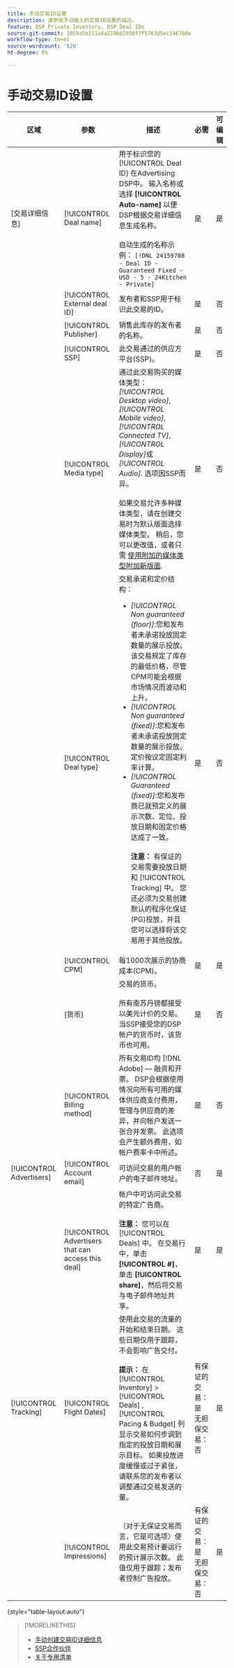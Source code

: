 ```yaml
---
title: 手动交易ID设置
description: 请参阅手动输入的交易ID设置的描述。
feature: DSP Private Inventory, DSP Deal IDs
source-git-commit: 3059a5b211a8a219b02930f7f5763d5ec1467b8e
workflow-type: tm+mt
source-wordcount: '520'
ht-degree: 0%

---
```


# 手动交易ID设置

| 区域 | 参数 | 描述 | 必需 | 可编辑 |
|---------|-----------|-------------|----------|----------|
| [交易详细信息] | [!UICONTROL Deal name] | 用于标识您的 [!UICONTROL Deal ID] 在Advertising DSP中。 输入名称或选择 **[!UICONTROL Auto-name]** 以便DSP根据交易详细信息生成名称。<br><br>自动生成的名称示例： `[!DNL 24159708 - Deal ID - Guaranteed Fixed - USD - 5 - 24Kitchen - Private]` | 是 | 是 |
|  | [!UICONTROL External deal ID] | 发布者和SSP用于标识此交易的ID。 | 是 | 否 |
|  | [!UICONTROL Publisher] | 销售此库存的发布者的名称。 | 是 | 否 |
|  | [!UICONTROL SSP] | 此交易通过的供应方平台(SSP)。 | 是 | 否 |
|  | [!UICONTROL Media type] | 通过此交易购买的媒体类型： *[!UICONTROL Desktop video]*, *[!UICONTROL Mobile video]*, *[!UICONTROL Connected TV]*, *[!UICONTROL Display]*&#x200B;或 *[!UICONTROL Audio]*. 选项因SSP而异。<br><br> 如果交易允许多种媒体类型，请在创建交易时为默认版面选择媒体类型。 稍后，您可以更改值，或者只需 [使用附加的媒体类型附加新版面](deal-id-attach-placements.md).<!-- It would be ideal if this field was multi-select rather than a radio button, so you don't have to "change" the value later. --> | 是 | 否 |
|  | [!UICONTROL Deal type] | 交易承诺和定价结构：<br><ul><li>*[!UICONTROL Non guaranteed (floor)]*:您和发布者未承诺投放固定数量的展示投放。 该交易规定了库存的最低价格，尽管CPM可能会根据市场情况而波动和上升。</li><li>*[!UICONTROL Non guaranteed (fixed)]*:您和发布者未承诺投放固定数量的展示投放。 定价按议定固定利率计算。</li><li>*[!UICONTROL Guaranteed (fixed)]*:您和发布商已就预定义的展示次数、定位、投放日期和固定价格达成了一致。<br><br><b>注意：</b> 有保证的交易需要投放日期和 [!UICONTROL Tracking] 中。 您还必须为交易创建默认的程序化保证(PG)投放，并且您可以选择将该交易用于其他投放。</li></ul> | 是 | 否 |
|  | [!UICONTROL CPM] | 每1000次展示的协商成本(CPM)。 | 是 | 是 |
|  | [货币] | 交易的货币。<br><br>所有南苏丹镑都接受以美元计价的交易。 当SSP接受您的DSP帐户的货币时，该货币也可用。 | 是 | 否 |
|  | [!UICONTROL Billing method] | 所有交易ID均 [!DNL Adobe] — 融资和开票。 DSP会根据使用情况向所有可用的媒体供应商支付费用，管理与供应商的差异，并向帐户发送一张合并发票。 此选项会产生额外费用，如帐户费率卡中所述。 | 是 | 否 |
| [!UICONTROL Advertisers] | [!UICONTROL Account email] | 可访问交易的用户帐户的电子邮件地址。 | 否 | 是 |
|  | [!UICONTROL Advertisers that can access this deal] | 帐户中可访问此交易的特定广告商。<br><br><b>注意：</b> 您可以在 [!UICONTROL Deals] 中。 在交易行中，单击 **[!UICONTROL #]**，单击 **[!UICONTROL share]**，然后将交易与电子邮件地址共享。 | 是 | 是 |
| [!UICONTROL Tracking] | [!UICONTROL Flight Dates] | 使用此交易的流量的开始和结束日期。 这些日期仅用于跟踪，不会影响广告交付。<br><br><b>提示：</b> 在 [!UICONTROL Inventory] > [!UICONTROL Deals] , [!UICONTROL Pacing & Budget] 列显示交易如何步调到指定的投放日期和展示目标。 如果投放进度缓慢或过于紧张，请联系您的发布者以调整通过交易发送的量。 | 有保证的交易：是<br>无担保交易：否 | 是 |
|  | [!UICONTROL Impressions] | （对于无保证交易而言，它是可选项）使用此交易预计要运行的预计展示次数。 此值仅用于跟踪；发布者控制广告投放。 | 有保证的交易：是<br>无担保交易：否 | 是 |

{style=&quot;table-layout:auto&quot;}

>[!MORELIKETHIS]
>
>* [手动创建交易ID详细信息](deal-id-create.md)
>* [SSP合作伙伴](ssp-partners.md)
>* [关于专用清单](private-inventory-about.md)

